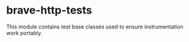 # brave-http-tests

This module contains test base classes used to ensure instrumentation
work portably.